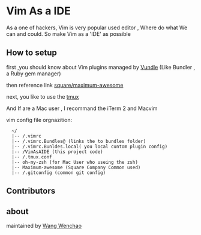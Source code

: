 # Vim As a IDE

  As a one of hackers, Vim  is very popular used editor , Where do  what We can  and could. So make Vim as a 'IDE'  as possible

## How  to setup

  first ,you should know about Vim plugins managed by [Vundle](https://github.com/gmarik/Vundle.vim) (Like Bundler , a Ruby gem manager)

  then reference link [square/maximum-awesome](https://github.com/square/maximum-awesome)

  next, you like to use the [tmux](http://tmux.sourceforge.net) 

  And If are a Mac user , I recommand the iTerm 2  and Macvim
  
  vim config file orgnazition:
```
  ~/
  |-- /.vimrc
  |-- /.vimrc.Bundles@ (links the to bundles folder)
  |-- /.vimrc.Bunldes.local( you local cuntom plugin config)
  |-- /VimAsAIDE (this project code)
  |-- /.tmux.conf
  |-- oh-my-zsh (for Mac User who useing the zsh)
  |-- Maximum-awesome (Square Company Common used)
  |-- /.gitconfig (common git config)
```


## Contributors

## about

  maintained by [Wang Wenchao](maito:wang.wenchao.cn@gmail.com)

